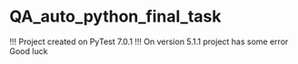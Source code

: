 # QA_auto_python_final_task

!!! Project created on PyTest 7.0.1 !!!
On version 5.1.1 project has some error 
Good luck
